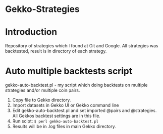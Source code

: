 # Gekko-Strategies
# Introduction
Repository of strategies which I found at Git and Google. All strategies was backtested, result is in directory of each strategy.

# Auto multiple backtests script
gekko-auto-backtest.pl - my script which doing backtests on multiple strategies and/or multiple coin pairs. 
1. Copy file to Gekko directory.
2. Import datasets in Gekko UI or Gekko command line
3. Edit gekko-auto-backtest.pl and set imported @pairs and @strategies. All Gekkos backtest settings are in this file.
4. Run scipt:
`$ perl gekko-auto-backtest.pl`
5. Results will be in .log files in main Gekko directory.

